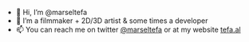 - 👋 Hi, I’m @marseltefa
- 👀 I’m a filmmaker + 2D/3D artist & some times a developer
- 📫 You can reach me on twitter [@marseltefa](https://twitter.com/marseltefa) or at my website [tefa.al](https://tefa.al)

<!---
marseltefa/marseltefa is a ✨ special ✨ repository because its `README.md` (this file) appears on your GitHub profile.
You can click the Preview link to take a look at your changes.
--->
